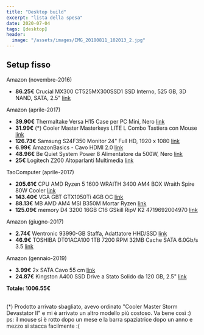 ```yaml
---
title: "Desktop build"
excerpt: "lista della spesa"
date: 2020-07-04
tags: [desktop]
header:
  image: "/assets/images/IMG_20180811_102013_2.jpg"
---
```


## Setup fisso  
Amazon (novembre-2016)
- **86.25€** Crucial MX300 CT525MX300SSD1 SSD Interno, 525 GB, 3D NAND, SATA, 2.5" [link](https://www.amazon.it/Crucial-MX300-CT525MX300SSD1-Interno-Pollici/dp/B01IAGSD68)  

Amazon (aprile-2017)
- **39.90€** Thermaltake Versa H15 Case per PC Mini, Nero [link](https://www.amazon.it/dp/B00UNJRDEE/ref=cm_sw_r_tw_dp_U_x_a6BtCbHG78A9P)
- **31.99€** (*) Cooler Master Masterkeys LITE L Combo Tastiera con Mouse [link](https://www.amazon.it/dp/B01LZJ02KT/ref=cm_sw_r_tw_dp_U_x_z4BtCbEMPAG1G)
- **126.73€** Samsung S24F350 Monitor 24" Full HD, 1920 x 1080 [link](https://www.amazon.it/dp/B01BCF0006/ref=cm_sw_r_tw_dp_U_x_z6BtCbY3X6VVN)
- **6.99€** AmazonBasics - Cavo HDMI 2.0 [link](https://www.amazon.it/dp/B014I8SSD0/ref=cm_sw_r_tw_dp_U_x_26BtCbG8RWZXG)
- **48.96€** Be Quiet System Power 8 Alimentatore da 500W, Nero [link](https://www.amazon.it/dp/B018ILWI52/ref=cm_sw_r_tw_dp_U_x_m7BtCbY7YYV6H)
- **25€** Logitech Z200 Altoparlanti Multimedia [link](https://www.amazon.it/dp/B00EUUXBDE/ref=cm_sw_r_tw_dp_U_x_EWBtCb25PBN6V)

TaoComputer (aprile-2017)
- **205.61€** CPU AMD Ryzen 5 1600 WRAITH 3400 AM4 BOX Wraith Spire 80W Cooler [link](https://www.taocomputer.eu/shop2007/scheda.asp?id=36934)
- **143.40€** VGA GBT GTX1050Ti 4GB OC [link](https://www.taocomputer.eu/shop2007/scheda.asp?id=36755)
- **88.13€** MB AMD AM4 MSI B350M Mortar Ryzen [link](https://www.taocomputer.eu/shop2007/scheda.asp?id=36899)
- **125.09€** memory D4 3200 16GB C16 GSkill RipV K2 4719692004970 [link](https://www.taocomputer.eu/shop2007/scheda.asp?id=34189)

Amazon (giugno-2017)
- **2.74€** Wentronic 93990-GB Staffa, Adattatore HHD/SSD [link](https://www.amazon.it/dp/B003KQZ0PG/ref=cm_sw_r_tw_dp_U_x_cUBtCbKEVBABP)
- **46.9€** TOSHIBA DT01ACA100 1TB 7200 RPM 32MB Cache SATA 6.0Gb/s 3.5 [link](https://www.amazon.it/dp/B009AYWCJE/ref=cm_sw_r_tw_dp_U_x_eUBtCbZT8PC6W)

Amazon (gennaio-2019)
- **3.99€** 2x SATA Cavo 55 cm [link](https://www.amazon.it/dp/B00F9417Y0/ref=cm_sw_r_tw_dp_U_x_vTBtCbXYKZN26)
- **24.87€** Kingston A400 SSD Drive a Stato Solido da 120 GB, 2.5" [link](https://www.amazon.it/dp/B01N6JQS8C/ref=cm_sw_r_tw_dp_U_x_uTBtCbN78HJK4)

**Totale: 1006.55€**

<br/>
(*) Prodotto arrivato sbagliato, avevo ordinato "Cooler Master Storm Devastator II" e mi è arrivato un altro modello più costoso. Va bene così :)  
ps: il mouse si è rotto dopo un mese e la barra spaziatrice dopo un anno e mezzo si stacca facilmente :(
